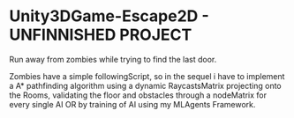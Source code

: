# Unity3DGame-Escape2D - UNFINNISHED PROJECT

Run away from zombies while trying to find the last door.

Zombies have a simple followingScript, so in the sequel i have to implement a A* pathfinding algorithm using a dynamic RaycastsMatrix projecting onto the Rooms, validating the floor and obstacles through a nodeMatrix for every single AI  OR  by training of AI using my MLAgents Framework.
